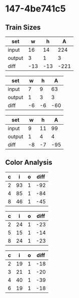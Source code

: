 # 147-4be741c5
## Train Sizes

|set|w|h|A|
|---|---|---|---|
|input|16|14|224|
|output|3|1|3|
|diff|-13|-13|-221|


|set|w|h|A|
|---|---|---|---|
|input|7|9|63|
|output|1|3|3|
|diff|-6|-6|-60|


|set|w|h|A|
|---|---|---|---|
|input|9|11|99|
|output|1|4|4|
|diff|-8|-7|-95|


## Color Analysis

|c|i|o|diff|
|---|---|---|---|
|2|93|1|-92|
|4|85|1|-84|
|8|46|1|-45|


|c|i|o|diff|
|---|---|---|---|
|2|24|1|-23|
|5|15|1|-14|
|8|24|1|-23|


|c|i|o|diff|
|---|---|---|---|
|2|19|1|-18|
|3|21|1|-20|
|4|40|1|-39|
|6|19|1|-18|

